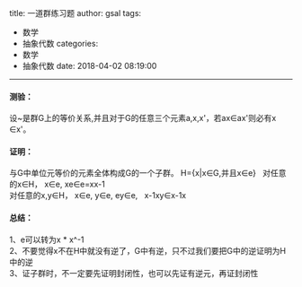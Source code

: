 title: 一道群练习题
author: gsal
tags:
  - 数学
  - 抽象代数
categories:
  - 数学
  - 抽象代数
date: 2018-04-02 08:19:00
---
#### 测验：
设\~是群G上的等价关系,并且对于G的任意三个元素a,x,x'，若ax∈ax'则必有x ∈x'。  
#### 证明： 
与G中单位元等价的元素全体构成G的一个子群。
H={x|x∈G,并且x∈e}  
对任意的x∈H， x∈e, xe∈e=xx-1  
对任意的x,y∈H， x∈e, y∈e, ey∈e,  
x-1xy∈x-1x  

#### 总结：  
 1、e可以转为x * x^-1  
2、不要觉得x不在H中就没有逆了，G中有逆，只不过我们要把G中的逆证明为H中的逆  
3、证子群时，不一定要先证明封闭性，也可以先证有逆元，再证封闭性